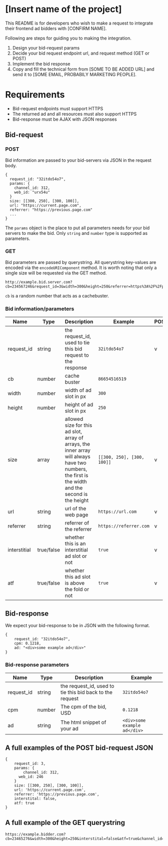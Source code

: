 # [Insert name of the project]

This README is for developers who wish to make a request to integrate their frontend ad bidders with [CONFIRM NAME].

Following are steps for guiding you to making the integration.
1. Design your bid-request params
2. Decide your bid request endpoint url, and request method (GET or POST)
3. Implement the bid response
4. Copy and fill the technical form from [SOME TO BE ADDED URL] and send it to [SOME EMAIL, PROBABILY MARKETING PEOPLE].

# Requirements

* Bid-request endpoints must support HTTPS
* The returned ad and all resources must also support HTTPS
* Bid-response must be AJAX with JSON responses

## Bid-request

### POST

Bid information are passed to your bid-servers via JSON in the request body.
```example json request body
{
  request_id: "32itdo54o7",
  params: {
    channel_id: 312,
    web_id: "urx54u"
  }
  size: [[300, 250], [300, 100]],
  url: "https://current.page.com",
  referrer: "https://previous.page.com"
  ...
}
```

The `params` object is the place to put all parameters needs for your bid servers to make the bid. Only `string` and `number` type is supported as parameters.

### GET

Bid parameters are passed by querystring. All querystring key-values are encoded via the `encodeURIComponent` method. It is worth noting that only a single size will be requested via the GET method.
```example querystring
http://example.bid.server.com?cb=234567246&request_id=3&width=300&height=250&referrer=https%3A%2F%2Fprevious.page.com...

```
`cb` is a random number that acts as a cachebuster.


### Bid information/parameters

|Name|Type|Description|Example|POST|GET|
|---|---|---|---|---|---|
| request_id| string | the request_id, used to tie this bid request to the response | `32itdo54o7` | v | v |
| cb | number | cache buster | `86654516519` | | v |
| width | number | width of ad slot in px | `300` | | v |
| height | number | height of ad slot in px| `250` | | v |
| size | array | allowed size for this ad slot, array of arrays, the inner array will always have two numbers, the first is the width and the second is the height | `[[300, 250], [300, 100]]` | v | |
| url | string | url of the web page | `https://url.com` | v | v |
| referrer | string | referrer of the referrer | `https://referrer.com` | v | v |
| interstitial | true/false | whether this is an interstitial ad slot or not | `true` | v | v |
| atf | true/false | whether this ad slot is above the fold or not | `true` | v | v |

## Bid-response

We expect your bid-response to be in JSON with the following format.

```example response
{
    request_id: "32itdo54o7",
    cpm: 0.1218,
    ad: "<div>some example ad</div>"
}

```

### Bid-response parameters 

|Name|Type|Description|Example|
|---|---|---|---|
| request_id | string | the request_id, used to tie this bid back to the request| `32itdo54o7` |
| cpm | number | The cpm of the bid, USD | `0.1218` |
| ad | string | The html snippet of your ad | `<div>some example ad</div>` |

## A full examples of the POST bid-request JSON

```A full examples of the POST bid-request JSON
{
    request_id: 3,
    params: {
    	channel_id: 312,
      web_id: 246
    }
    size: [[300, 250], [300, 100]],
    url: 'https://current.page.com',
    referrer: 'https://previous.page.com',
    interstital: false,
    atf: true
}
``` 

## A full example of the GET querystring

```A full example of the GET querystring
https://example.bidder.com?cb=23465276&width=300&height=250&interstital=false&atf=true&channel_id=312&web_id=246&url=https%3A%2F%2Fcurrent.page.com&referrer=https%3A%2F%2Fprevious.page.com

``` 
